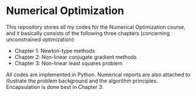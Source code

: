 # Numerical Optimization

This repository stores all my codes for the Numerical Optimization course, and it basically consists of the following three chapters (concerning unconstrained optimization):

- Chapter 1: Newton-type methods
- Chapter 2: Non-linear conjugate gradient methods
- Chapter 3: Non-linear least squares problem

All codes are implemented in Python. Numerical reports are also attached to illustrate the problem background and the algorithm principles. Encapsulation is done best in Chapter 3.
